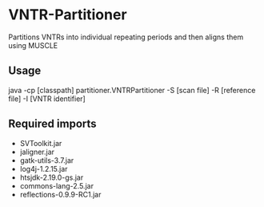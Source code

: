 # VNTR-Partitioner
Partitions VNTRs into individual repeating periods and then aligns them using MUSCLE
## Usage
java -cp [classpath] partitioner.VNTRPartitioner -S [scan file] -R [reference file] -I [VNTR identifier]
## Required imports
* SVToolkit.jar
* jaligner.jar
* gatk-utils-3.7.jar
* log4j-1.2.15.jar
* htsjdk-2.19.0-gs.jar
* commons-lang-2.5.jar
* reflections-0.9.9-RC1.jar
